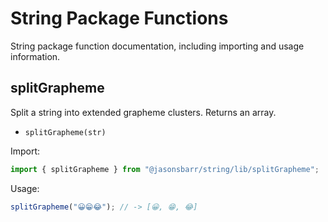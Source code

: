 # String Package Functions

String package function documentation, including importing and usage information.

## splitGrapheme

Split a string into extended grapheme clusters. Returns an array.

- `splitGrapheme(str)`

Import:

```js
import { splitGrapheme } from "@jasonsbarr/string/lib/splitGrapheme";
```

Usage:

```js
splitGrapheme("😀😁😂"); // -> [😀, 😁, 😂]
```
